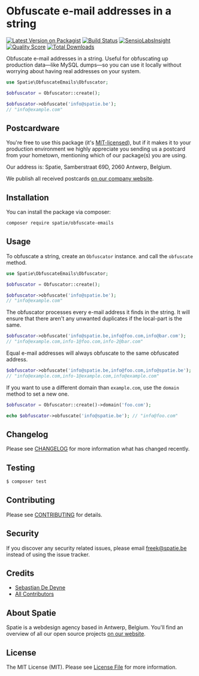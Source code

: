 # Obfuscate e-mail addresses in a string

[![Latest Version on Packagist](https://img.shields.io/packagist/v/spatie/obfuscate-emails.svg?style=flat-square)](https://packagist.org/packages/spatie/obfuscate-emails)
[![Build Status](https://img.shields.io/travis/spatie/obfuscate-emails/master.svg?style=flat-square)](https://travis-ci.org/spatie/obfuscate-emails)
[![SensioLabsInsight](https://img.shields.io/sensiolabs/i/xxxxxxxxx.svg?style=flat-square)](https://insight.sensiolabs.com/projects/xxxxxxxxx)
[![Quality Score](https://img.shields.io/scrutinizer/g/spatie/obfuscate-emails.svg?style=flat-square)](https://scrutinizer-ci.com/g/spatie/obfuscate-emails)
[![Total Downloads](https://img.shields.io/packagist/dt/spatie/obfuscate-emails.svg?style=flat-square)](https://packagist.org/packages/spatie/obfuscate-emails)

Obfuscate e-mail addresses in a string. Useful for obfuscating up production data—like MySQL dumps—so you can use it locally without worrying about having real addresses on your system.

```php
use Spatie\ObfuscateEmails\Obfuscator;

$obfuscator = Obfuscator::create();

$obfuscator->obfuscate('info@spatie.be');
// "info@example.com"
```

## Postcardware

You're free to use this package (it's [MIT-licensed](LICENSE.md)), but if it makes it to your production environment we highly appreciate you sending us a postcard from your hometown, mentioning which of our package(s) you are using.

Our address is: Spatie, Samberstraat 69D, 2060 Antwerp, Belgium.

We publish all received postcards [on our company website](https://spatie.be/en/opensource/postcards).

## Installation

You can install the package via composer:

``` bash
composer require spatie/obfuscate-emails
```

## Usage

To obfuscate a string, create an `Obfuscator` instance. and call the `obfuscate` method.

```php
use Spatie\ObfuscateEmails\Obfuscator;

$obfuscator = Obfuscator::create();

$obfuscator->obfuscate('info@spatie.be');
// "info@example.com"
```

The obfuscator processes every e-mail address it finds in the string. It will ensure that there aren't any unwanted duplicates if the local-part is the same. 

```php
$obfuscator->obfuscate('info@spatie.be,info@foo.com,info@bar.com');
// "info@example.com,info-1@foo.com,info-2@bar.com"
```

Equal e-mail addresses will always obfuscate to the same obfuscated address.

```php
$obfuscator->obfuscate('info@spatie.be,info@foo.com,info@spatie.be');
// "info@example.com,info-1@example.com,info@example.com"
```

If you want to use a different domain than `example.com`, use the `domain` method to set a new one.

```php
$obfuscator = Obfuscator::create()->domain('foo.com');

echo $obfuscator->obfuscate('info@spatie.be'); // "info@foo.com"
```

## Changelog

Please see [CHANGELOG](CHANGELOG.md) for more information what has changed recently.

## Testing

``` bash
$ composer test
```

## Contributing

Please see [CONTRIBUTING](CONTRIBUTING.md) for details.

## Security

If you discover any security related issues, please email freek@spatie.be instead of using the issue tracker.

## Credits

- [Sebastian De Deyne](https://github.com/sebastiandedeyne)
- [All Contributors](../../contributors)

## About Spatie

Spatie is a webdesign agency based in Antwerp, Belgium. You'll find an overview of all our open source projects [on our website](https://spatie.be/opensource).

## License

The MIT License (MIT). Please see [License File](LICENSE.md) for more information.
